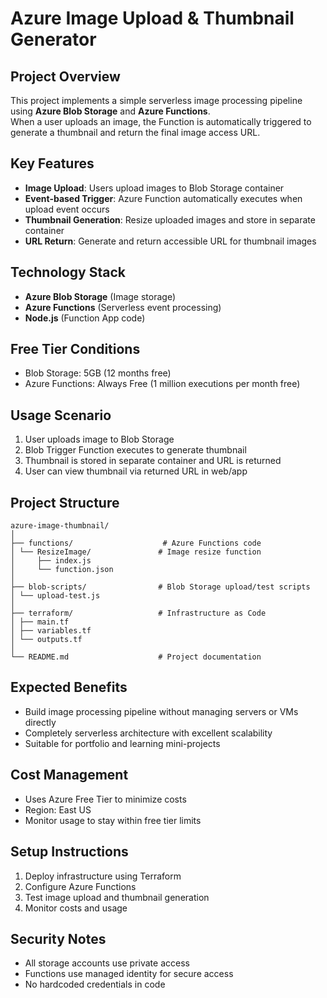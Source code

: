 # Azure Image Upload & Thumbnail Generator

## Project Overview
This project implements a simple serverless image processing pipeline using **Azure Blob Storage** and **Azure Functions**.  
When a user uploads an image, the Function is automatically triggered to generate a thumbnail and return the final image access URL.

## Key Features
- **Image Upload**: Users upload images to Blob Storage container
- **Event-based Trigger**: Azure Function automatically executes when upload event occurs
- **Thumbnail Generation**: Resize uploaded images and store in separate container
- **URL Return**: Generate and return accessible URL for thumbnail images

## Technology Stack
- **Azure Blob Storage** (Image storage)
- **Azure Functions** (Serverless event processing)
- **Node.js** (Function App code)

## Free Tier Conditions
- Blob Storage: 5GB (12 months free)
- Azure Functions: Always Free (1 million executions per month free)

## Usage Scenario
1. User uploads image to Blob Storage
2. Blob Trigger Function executes to generate thumbnail
3. Thumbnail is stored in separate container and URL is returned
4. User can view thumbnail via returned URL in web/app

## Project Structure
```
azure-image-thumbnail/
│
├── functions/                    # Azure Functions code
│ └── ResizeImage/               # Image resize function
│     ├── index.js
│     └── function.json
│
├── blob-scripts/                # Blob Storage upload/test scripts
│ └── upload-test.js
│
├── terraform/                   # Infrastructure as Code
│ ├── main.tf
│ ├── variables.tf
│ └── outputs.tf
│
└── README.md                    # Project documentation
```

## Expected Benefits
- Build image processing pipeline without managing servers or VMs directly
- Completely serverless architecture with excellent scalability
- Suitable for portfolio and learning mini-projects

## Cost Management
- Uses Azure Free Tier to minimize costs
- Region: East US
- Monitor usage to stay within free tier limits

## Setup Instructions
1. Deploy infrastructure using Terraform
2. Configure Azure Functions
3. Test image upload and thumbnail generation
4. Monitor costs and usage

## Security Notes
- All storage accounts use private access
- Functions use managed identity for secure access
- No hardcoded credentials in code